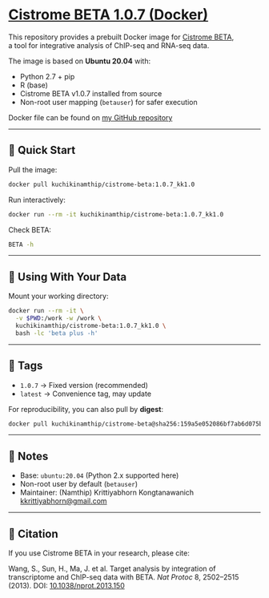 # [Cistrome BETA 1.0.7 (Docker)](https://hub.docker.com/repository/docker/kuchikinamthip/cistrome-beta/general) 

This repository provides a prebuilt Docker image for [Cistrome BETA](http://cistrome.org/BETA/),  
a tool for integrative analysis of ChIP-seq and RNA-seq data.

The image is based on **Ubuntu 20.04** with:
- Python 2.7 + pip
- R (base)
- Cistrome BETA v1.0.7 installed from source
- Non-root user mapping (`betauser`) for safer execution

Docker file can be found on [my GitHub repository](https://github.com/KuchikiNamthip/DockerHub/tree/main/cistrome-beta)

---

## 🔹 Quick Start

Pull the image:
```bash
docker pull kuchikinamthip/cistrome-beta:1.0.7_kk1.0
````

Run interactively:

```bash
docker run --rm -it kuchikinamthip/cistrome-beta:1.0.7_kk1.0
```

Check BETA:

```bash
BETA -h
```

---

## 🔹 Using With Your Data

Mount your working directory:

```bash
docker run --rm -it \
  -v $PWD:/work -w /work \
  kuchikinamthip/cistrome-beta:1.0.7_kk1.0 \
  bash -lc 'beta plus -h'
```

---

## 🔹 Tags

* `1.0.7` → Fixed version (recommended)
* `latest` → Convenience tag, may update

For reproducibility, you can also pull by **digest**:

```bash
docker pull kuchikinamthip/cistrome-beta@sha256:159a5e052086bf7ab6d075bdd5f5ba72af32536d1354aacac9ae9b45e01f4e81
```

---

## 🔹 Notes

* Base: `ubuntu:20.04` (Python 2.x supported here)
* Non-root user by default (`betauser`)
* Maintainer: (Namthip) Krittiyabhorn Kongtanawanich [kkrittiyabhorn@gmail.com](mailto:kkrittiyabhorn@gmail.com)

---

## 🔹 Citation

If you use Cistrome BETA in your research, please cite:

Wang, S., Sun, H., Ma, J. et al. Target analysis by integration of transcriptome and ChIP-seq data with BETA. *Nat Protoc* 8, 2502–2515 (2013).
DOI: [10.1038/nprot.2013.150](https://doi.org/10.1038/nprot.2013.150)